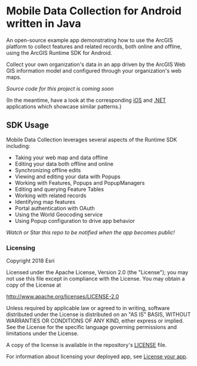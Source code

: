 # Mobile Data Collection for Android written in Java

An open-source example app demonstrating how to use the ArcGIS platform to collect features and related records, both online and offline, using the ArcGIS Runtime SDK for Android.

Collect your own organization's data in an app driven by the ArcGIS Web GIS information model and configured through your organization's web maps.

_Source code for this project is coming soon_

(In the meantime, have a look at the corresponding [iOS](https://github.com/Esri/data-collection-ios) and [.NET](https://github.com/Esri/data-collection-dotnet) applications which showcase similar patterns.)

## SDK Usage

Mobile Data Collection leverages several aspects of the Runtime SDK including:

* Taking your web map and data offline
* Editing your data both offline and online
* Synchronizing offline edits
* Viewing and editing your data with Popups
* Working with Features, Popups and PopupManagers
* Editing and querying Feature Tables
* Working with related records
* Identifying map features
* Portal authentication with OAuth
* Using the World Geocoding service
* Using Popup configuration to drive app behavior

_Watch or Star this repo to be notified when the app becomes public!_


### Licensing

Copyright 2018 Esri

Licensed under the Apache License, Version 2.0 (the "License"); you may not use this file except in compliance with the License. You may obtain a copy of the License at

http://www.apache.org/licenses/LICENSE-2.0

Unless required by applicable law or agreed to in writing, software distributed under the License is distributed on an "AS IS" BASIS, WITHOUT WARRANTIES OR CONDITIONS OF ANY KIND, either express or implied. See the License for the specific language governing permissions and limitations under the License.

A copy of the license is available in the repository's [LICENSE](./LICENSE) file.

For information about licensing your deployed app, see [License your app](https://developers.arcgis.com/android/latest/guide/license-your-app.htm).
